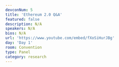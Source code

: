```yaml
---
devconNum: 5
title: 'Ethereum 2.0 Q&A'
featured: false
description: N/A
speakers: N/A
bios: N/A
url: 'https://www.youtube.com/embed/fXoSiHurJBg'
day: 'Day 1'
room: Convention
type: Panel
category: research
---
```


